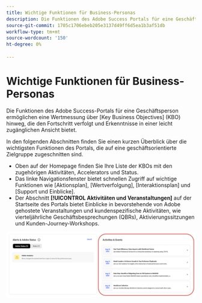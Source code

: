 ```yaml
---
title: Wichtige Funktionen für Business-Personas
description: Die Funktionen des Adobe Success Portals für eine Geschäftsperson ermöglichen eine Wertmessung über wichtige Geschäftsziele hinweg, die Verfolgung des Fortschritts und die Bereitstellung von Einblicken in einer leicht zugänglichen Ansicht.
source-git-commit: 1705c1706ebeb205e3137d49ff6d5ea1b3af51db
workflow-type: tm+mt
source-wordcount: '150'
ht-degree: 0%

---
```



# Wichtige Funktionen für Business-Personas

Die Funktionen des Adobe Success-Portals für eine Geschäftsperson ermöglichen eine Wertmessung über [Key Business Objectives] (KBO) hinweg, die den Fortschritt verfolgt und Erkenntnisse in einer leicht zugänglichen Ansicht bietet.

In den folgenden Abschnitten finden Sie einen kurzen Überblick über die wichtigsten Funktionen des Portals, die auf eine geschäftsorientierte Zielgruppe zugeschnitten sind.

* Oben auf der Homepage finden Sie Ihre Liste der KBOs mit den zugehörigen Aktivitäten, Accelerators und Status.
* Das linke Navigationsfenster bietet schnellen Zugriff auf wichtige Funktionen wie [Aktionsplan], [Wertverfolgung], [Interaktionsplan] und [Support und Einblicke].
* Der Abschnitt **[!UICONTROL Aktivitäten und Veranstaltungen]** auf der Startseite des Portals bietet Einblicke in bevorstehende von Adobe gehostete Veranstaltungen und kundenspezifische Aktivitäten, wie vierteljährliche Geschäftsbesprechungen (QBRs), Aktivierungssitzungen und Kunden-Journey-Workshops.

![activities-and-events](/help/adobe-success-portal/assets/activities-and-events.png)
